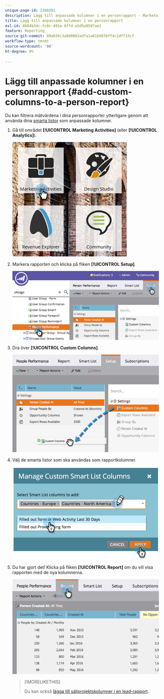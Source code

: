 ```yaml
---
unique-page-id: 2360201
description: Lägg till anpassade kolumner i en personrapport - Marketo Docs - produktdokumentation
title: Lägg till anpassade kolumner i en personrapport
exl-id: 8604b3dc-fc8c-491e-8ffd-a5d5a9597ae1
feature: Reporting
source-git-commit: 09a656c3a0d0002edfa1a61b987bff4c1dff33cf
workflow-type: tm+mt
source-wordcount: '90'
ht-degree: 0%

---
```


# Lägg till anpassade kolumner i en personrapport {#add-custom-columns-to-a-person-report}

Du kan filtrera mätvärdena i dina personrapporter ytterligare genom att använda dina [smarta listor](/help/marketo/product-docs/core-marketo-concepts/smart-lists-and-static-lists/understanding-smart-lists.md) som anpassade kolumner.

1. Gå till området **[!UICONTROL Marketing Activities]** (eller **[!UICONTROL Analytics]**).

   ![](assets/ma-1.png)

1. Markera rapporten och klicka på fliken **[!UICONTROL Setup]**.

   ![](assets/two-1.png)

1. Dra över **[!UICONTROL Custom Columns]**.

   ![](assets/three-1.png)

1. Välj de smarta listor som ska användas som rapportkolumner.

   ![](assets/image2014-9-16-16-3a39-3a34.png)

1. Du har gjort det! Klicka på fliken **[!UICONTROL Report]** om du vill visa rapporten med de nya kolumnerna.

   ![](assets/five-1.png)

   >[!MORELIKETHIS]
   >
   >Du kan också [lägga till säljprojektskolumner i en lead-rapport](/help/marketo/product-docs/reporting/basic-reporting/editing-reports/add-opportunity-columns-to-a-lead-report.md).
